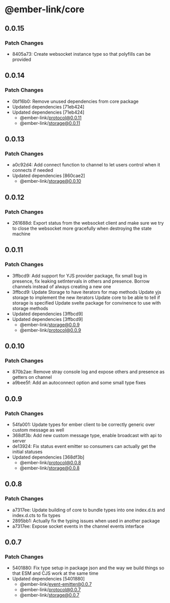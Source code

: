 # @ember-link/core

## 0.0.15

### Patch Changes

- 8405a73: Create websocket instance type so that polyfills can be provided

## 0.0.14

### Patch Changes

- 0bf16b0: Remove unused dependencies from core package
- Updated dependencies [71eb424]
- Updated dependencies [71eb424]
  - @ember-link/protocol@0.0.11
  - @ember-link/storage@0.0.11

## 0.0.13

### Patch Changes

- a0c92d4: Add connect function to channel to let users control when it connects if needed
- Updated dependencies [860cae2]
  - @ember-link/storage@0.0.10

## 0.0.12

### Patch Changes

- 261688d: Export status from the websocket client and make sure we try to close the websocket more gracefully when destroying the state machine

## 0.0.11

### Patch Changes

- 3ffbcd9: Add support for YJS provider package, fix small bug in presence, fix leaking setIntervals in others and presence. Borrow channels instead of always creating a new one
- 3ffbcd9: Update Storage to have iterators for map methods
  Update yjs storage to implement the new iterators
  Update core to be able to tell if storage is specified
  Update svelte package for convinence to use with storage methods
- Updated dependencies [3ffbcd9]
- Updated dependencies [3ffbcd9]
  - @ember-link/storage@0.0.9
  - @ember-link/protocol@0.0.9

## 0.0.10

### Patch Changes

- 870b2ae: Remove stray console log and expose others and presence as getters on channel
- a9bee5f: Add an autoconnect option and some small type fixes

## 0.0.9

### Patch Changes

- 54fa001: Update types for ember client to be correctly generic over custom message as well
- 368df3b: Add new custom message type, enable broadcast with api to server
- de13924: Fix status event emitter so consumers can actually get the initial statuses
- Updated dependencies [368df3b]
  - @ember-link/protocol@0.0.8
  - @ember-link/storage@0.0.8

## 0.0.8

### Patch Changes

- a7317ee: Update building of core to bundle types into one index.d.ts and index.d.cts to fix types
- 2895bb1: Actually fix the typing issues when used in another package
- a7317ee: Expose socket events in the channel events interface

## 0.0.7

### Patch Changes

- 5401880: Fix type setup in package json and the way we build things so that ESM and CJS work at the same time
- Updated dependencies [5401880]
  - @ember-link/event-emitter@0.0.7
  - @ember-link/protocol@0.0.7
  - @ember-link/storage@0.0.7
